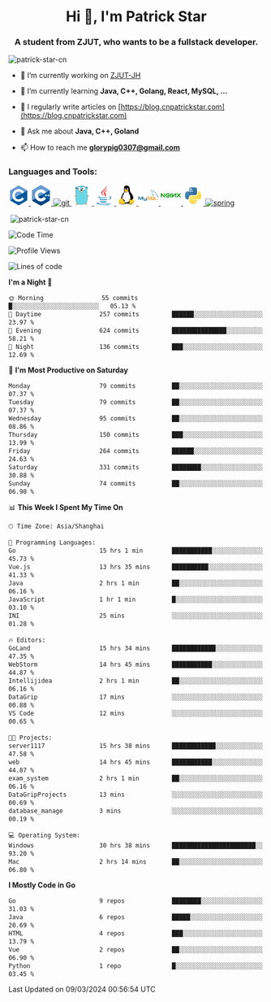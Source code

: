<h1 align="center">Hi 👋, I'm Patrick Star</h1>
<h3 align="center">A student from ZJUT, who wants to be a fullstack developer.</h3>

<p align="left"> <img src="https://komarev.com/ghpvc/?username=patrick-star-cn&label=Profile%20views&color=0e75b6&style=flat" alt="patrick-star-cn" /> </p>

- 🔭 I’m currently working on [ZJUT-JH](https://github.com/zjutjh)

- 🌱 I’m currently learning **Java, C++, Golang, React, MySQL, ...**

- 📝 I regularly write articles on [https://blog.cnpatrickstar.com](https://blog.cnpatrickstar.com)

- 💬 Ask me about **Java, C++, Goland**

- 📫 How to reach me **glorypig0307@gmail.com**


<h3 align="left">Languages and Tools:</h3>
<p align="left"> 
  <a href="https://www.cprogramming.com/" target="_blank" rel="noreferrer"> 
    <img src="https://raw.githubusercontent.com/devicons/devicon/master/icons/c/c-original.svg" alt="c" width="40" height="40"/> 
  </a> 
  <a href="https://www.w3schools.com/cpp/" target="_blank" rel="noreferrer"> 
    <img src="https://raw.githubusercontent.com/devicons/devicon/master/icons/cplusplus/cplusplus-original.svg" alt="cplusplus" width="40" height="40"/> 
  </a> 
  <a href="https://git-scm.com/" target="_blank" rel="noreferrer"> 
    <img src="https://www.vectorlogo.zone/logos/git-scm/git-scm-icon.svg" alt="git" width="40" height="40"/> 
  </a> 
  <a href="https://golang.org" target="_blank" rel="noreferrer"> 
    <img src="https://raw.githubusercontent.com/devicons/devicon/master/icons/go/go-original.svg" alt="go" width="40" height="40"/> 
  </a> 
  <a href="https://www.java.com" target="_blank" rel="noreferrer"> 
    <img src="https://raw.githubusercontent.com/devicons/devicon/master/icons/java/java-original.svg" alt="java" width="40" height="40"/> 
  </a> 
  <a href="https://www.linux.org/" target="_blank" rel="noreferrer"> 
    <img src="https://raw.githubusercontent.com/devicons/devicon/master/icons/linux/linux-original.svg" alt="linux" width="40" height="40"/> 
  </a> 
  <a href="https://www.mysql.com/" target="_blank" rel="noreferrer"> 
    <img src="https://raw.githubusercontent.com/devicons/devicon/master/icons/mysql/mysql-original-wordmark.svg" alt="mysql" width="40" height="40"/> 
  </a> 
  <a href="https://www.nginx.com" target="_blank" rel="noreferrer"> 
    <img src="https://raw.githubusercontent.com/devicons/devicon/master/icons/nginx/nginx-original.svg" alt="nginx" width="40" height="40"/> 
  </a> 
  <a href="https://www.python.org" target="_blank" rel="noreferrer"> 
    <img src="https://raw.githubusercontent.com/devicons/devicon/master/icons/python/python-original.svg" alt="python" width="40" height="40"/> 
  </a> 
  <a href="https://spring.io/" target="_blank" rel="noreferrer"> 
    <img src="https://www.vectorlogo.zone/logos/springio/springio-icon.svg" alt="spring" width="40" height="40"/> 
  </a>
</p>

<p>&nbsp;<img align="center" src="https://github-readme-stats.vercel.app/api?username=patrick-star-cn&show_icons=true&locale=en" alt="patrick-star-cn" /></p>

<!--START_SECTION:waka-->
![Code Time](http://img.shields.io/badge/Code%20Time-585%20hrs%2043%20mins-blue)

![Profile Views](http://img.shields.io/badge/Profile%20Views-5-blue)

![Lines of code](https://img.shields.io/badge/From%20Hello%20World%20I%27ve%20Written-5.2%20million%20lines%20of%20code-blue)

**I'm a Night 🦉** 

```text
🌞 Morning                55 commits          █░░░░░░░░░░░░░░░░░░░░░░░░   05.13 % 
🌆 Daytime                257 commits         ██████░░░░░░░░░░░░░░░░░░░   23.97 % 
🌃 Evening                624 commits         ███████████████░░░░░░░░░░   58.21 % 
🌙 Night                  136 commits         ███░░░░░░░░░░░░░░░░░░░░░░   12.69 % 
```
📅 **I'm Most Productive on Saturday** 

```text
Monday                   79 commits          ██░░░░░░░░░░░░░░░░░░░░░░░   07.37 % 
Tuesday                  79 commits          ██░░░░░░░░░░░░░░░░░░░░░░░   07.37 % 
Wednesday                95 commits          ██░░░░░░░░░░░░░░░░░░░░░░░   08.86 % 
Thursday                 150 commits         ███░░░░░░░░░░░░░░░░░░░░░░   13.99 % 
Friday                   264 commits         ██████░░░░░░░░░░░░░░░░░░░   24.63 % 
Saturday                 331 commits         ████████░░░░░░░░░░░░░░░░░   30.88 % 
Sunday                   74 commits          ██░░░░░░░░░░░░░░░░░░░░░░░   06.90 % 
```


📊 **This Week I Spent My Time On** 

```text
🕑︎ Time Zone: Asia/Shanghai

💬 Programming Languages: 
Go                       15 hrs 1 min        ███████████░░░░░░░░░░░░░░   45.73 % 
Vue.js                   13 hrs 35 mins      ██████████░░░░░░░░░░░░░░░   41.33 % 
Java                     2 hrs 1 min         ██░░░░░░░░░░░░░░░░░░░░░░░   06.16 % 
JavaScript               1 hr 1 min          █░░░░░░░░░░░░░░░░░░░░░░░░   03.10 % 
INI                      25 mins             ░░░░░░░░░░░░░░░░░░░░░░░░░   01.28 % 

🔥 Editors: 
GoLand                   15 hrs 34 mins      ████████████░░░░░░░░░░░░░   47.35 % 
WebStorm                 14 hrs 45 mins      ███████████░░░░░░░░░░░░░░   44.87 % 
Intellijidea             2 hrs 1 min         ██░░░░░░░░░░░░░░░░░░░░░░░   06.16 % 
DataGrip                 17 mins             ░░░░░░░░░░░░░░░░░░░░░░░░░   00.88 % 
VS Code                  12 mins             ░░░░░░░░░░░░░░░░░░░░░░░░░   00.65 % 

🐱‍💻 Projects: 
server1117               15 hrs 38 mins      ████████████░░░░░░░░░░░░░   47.58 % 
web                      14 hrs 45 mins      ███████████░░░░░░░░░░░░░░   44.87 % 
exam_system              2 hrs 1 min         ██░░░░░░░░░░░░░░░░░░░░░░░   06.16 % 
DataGripProjects         13 mins             ░░░░░░░░░░░░░░░░░░░░░░░░░   00.69 % 
database_manage          3 mins              ░░░░░░░░░░░░░░░░░░░░░░░░░   00.19 % 

💻 Operating System: 
Windows                  30 hrs 38 mins      ███████████████████████░░   93.20 % 
Mac                      2 hrs 14 mins       ██░░░░░░░░░░░░░░░░░░░░░░░   06.80 % 
```

**I Mostly Code in Go** 

```text
Go                       9 repos             ████████░░░░░░░░░░░░░░░░░   31.03 % 
Java                     6 repos             █████░░░░░░░░░░░░░░░░░░░░   20.69 % 
HTML                     4 repos             ███░░░░░░░░░░░░░░░░░░░░░░   13.79 % 
Vue                      2 repos             ██░░░░░░░░░░░░░░░░░░░░░░░   06.90 % 
Python                   1 repo              █░░░░░░░░░░░░░░░░░░░░░░░░   03.45 % 
```




 Last Updated on 09/03/2024 00:56:54 UTC
<!--END_SECTION:waka-->